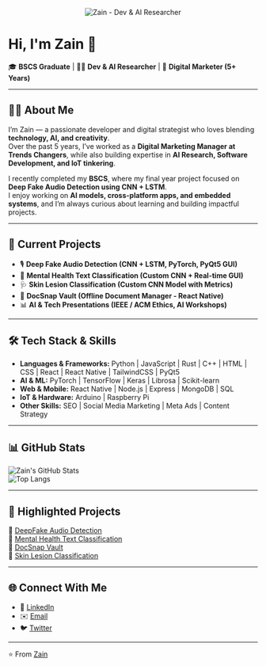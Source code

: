 <p align="center">
  <img src="banner.png" alt="Zain - Dev & AI Researcher" />
</p>

# Hi, I'm Zain 👋  

🎓 **BSCS Graduate** | 🧑‍💻 **Dev & AI Researcher** | 🚀 **Digital Marketer (5+ Years)**  

---

## 👨‍💼 About Me
I’m Zain — a passionate developer and digital strategist who loves blending **technology, AI, and creativity**.  
Over the past 5 years, I’ve worked as a **Digital Marketing Manager at Trends Changers**, while also building expertise in **AI Research, Software Development, and IoT tinkering**.  

I recently completed my **BSCS**, where my final year project focused on **Deep Fake Audio Detection using CNN + LSTM**.  
I enjoy working on **AI models, cross-platform apps, and embedded systems**, and I’m always curious about learning and building impactful projects.  

---

## 🔭 Current Projects
- 🎙️ **Deep Fake Audio Detection (CNN + LSTM, PyTorch, PyQt5 GUI)**  
- 💬 **Mental Health Text Classification (Custom CNN + Real-time GUI)**  
- 🩺 **Skin Lesion Classification (Custom CNN Model with Metrics)**  
- 📱 **DocSnap Vault (Offline Document Manager - React Native)**  
- 📊 **AI & Tech Presentations (IEEE / ACM Ethics, AI Workshops)**  

---

## 🛠 Tech Stack & Skills
- **Languages & Frameworks:** Python | JavaScript | Rust | C++ | HTML | CSS | React | React Native | TailwindCSS | PyQt5  
- **AI & ML:** PyTorch | TensorFlow | Keras | Librosa | Scikit-learn  
- **Web & Mobile:** React Native | Node.js | Express | MongoDB | SQL  
- **IoT & Hardware:** Arduino | Raspberry Pi  
- **Other Skills:** SEO | Social Media Marketing | Meta Ads | Content Strategy  

---

## 📊 GitHub Stats
![Zain's GitHub Stats](https://github-readme-stats.vercel.app/api?username=zainali50p&show_icons=true&theme=tokyonight)  
![Top Langs](https://github-readme-stats.vercel.app/api/top-langs/?username=zainali50p&layout=compact&theme=tokyonight)  

---

## 🌟 Highlighted Projects
🔹 [DeepFake Audio Detection](https://github.com/zainali50p/DeepFake-Audio-Detection)  
🔹 [Mental Health Text Classification](https://github.com/zainali50p/MentalHealth-AI)  
🔹 [DocSnap Vault](https://github.com/zainali50p/DocSnap-Vault)  
🔹 [Skin Lesion Classification](https://github.com/zainali50p/SkinLesion-CNN)  

---

## 🌐 Connect With Me
- 💼 [LinkedIn](https://linkedin.com/in/yourprofile)  
- ✉️ [Email](mailto:youremail@example.com)  
- 🐦 [Twitter](https://twitter.com/yourprofile)  

---

⭐️ From [Zain](https://github.com/zainali50p)
